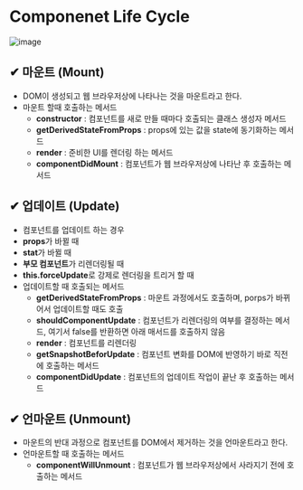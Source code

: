 # Componenet Life Cycle

![image](https://user-images.githubusercontent.com/54002821/159257241-c4c381e6-968e-44ee-94b4-0c4307d571c6.png)

## ✔ 마운트 (Mount)
- DOM이 생성되고 웹 브라우저상에 나타나는 것을 마운트라고 한다.
- 마운트 할때 호출하는 메서드
  - <b>constructor</b> : 컴포넌트를 새로 만들 때마다 호출되는 클래스 생성자 메서드
  - <b>getDerivedStateFromProps</b> : props에 있는 값을 state에 동기화하는 메서드
  - <b>render</b> : 준비한 UI를 렌더링 하는 메서드
  - <b>componentDidMount</b> : 컴포넌트가 웹 브라우저상에 나타난 후 호출하는 메서드
 
 ## ✔ 업데이트 (Update)
 - 컴포넌트를 업데이트 하는 경우
  - <b>props</b>가 바뀔 때
  - <b>stat</b>가 바뀔 때
  - <b>부모 컴포넌트</b>가 리렌더링될 때
  - <b>this.forceUpdate</b>로 강제로 렌더링을 트리거 할 때
- 업데이트할 때 호출되는 메서드
  - <b>getDerivedStateFromProps</b> : 마운트 과정에서도 호출하며, porps가 바뀌어서 업데이트할 때도 호출
  - <b>shouldComponentUpdate</b> : 컴포넌트가 리렌더링의 여부를 결정하는 메서드, 여기서 false를 반환하면 아래 매서드를 호출하지 않음
  - <b>render</b> : 컴포넌트를 리렌더링
  - <b>getSnapshotBeforUpdate</b> : 컴포넌트 변화를 DOM에 반영하기 바로 직전에 호출하는 메서드
  - <b>componentDidUpdate</b> : 컴포넌트의 업데이트 작업이 끝난 후 호출하는 메서드

## ✔ 언마운트 (Unmount)
- 마운트의 반대 과정으로 컴포넌트를 DOM에서 제거하는 것을 언마운트라고 한다.
- 언마운트할 때 호출하는 메서드
  - <b>componentWillUnmount</b> : 컴포넌트가 웹 브라우저상에서 사라지기 전에 호출하는 메서드
